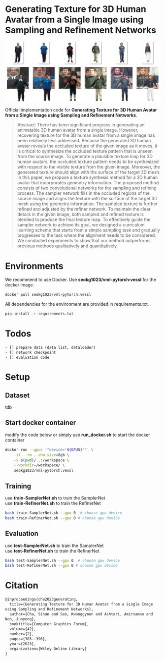 # Generating Texture for 3D Human Avatar from a Single Image using Sampling and Refinement Networks
<!-- ![teaser](demo/representative_image.jpg?raw=true) -->
![teaser](demo/teaser3.jpg)
<!-- Official implementation code for **Sample&Refine: Generating 3D Human Texture from a Single Image using Sampling and Refinement Networks**. -->
Official implementation code for **Generating Texture for 3D Human Avatar from a Single Image using Sampling and Refinement Networks**.

> Abstract: There has been significant progress in generating an animatable 3D human avatar from a single image. However, recovering texture for the 3D human avatar from a single image has been relatively less addressed. Because the generated 3D human avatar reveals the occluded texture of the given image as it moves, it is critical to synthesize the occluded texture pattern that is unseen from the source image. To generate a plausible texture map for 3D human avatars, the occluded texture pattern needs to be synthesized with respect to the visible texture from the given image. Moreover, the generated texture should align with the surface of the target 3D mesh. In this paper, we propose a texture synthesis method for a 3D human avatar that incorporates geometry information. The proposed method consists of two convolutional networks for the sampling and refining process. The sampler network fills in the occluded regions of the source image and aligns the texture with the surface of the target 3D mesh using the geometry information. The sampled texture is further refined and adjusted by the refiner network. To maintain the clear details in the given image, both sampled and refined texture is blended to produce the final texture map. To effectively guide the sampler network to achieve its goal, we designed a curriculum learning scheme that starts from a simple sampling task and gradually progresses to the task where the alignment needs to be considered. We conducted experiments to show that our method outperforms previous methods qualitatively and quantitatively.

<!-- ![teaser](demo/big_figure.jpg) -->


# Environments
We recommend to use Docker. Use **seokg1023/vml-pytorch:vessl** for the docker image. 

```bash
docker pull seokg1023/vml-pytorch:vessl
```

All dependencies for the environment are provided in requirements.txt.
```bash
pip install -r requirements.txt
```

# Todos
```
- [] prepare data (data list, dataloader)
- [] network checkpoint
- [] evaluation code
```

# Setup

## Dataset
tdb




## Start docker container
modify the code below or simply use **run_docker.sh** to start the docker container
```bash
docker run --gpus '"device='${GPUS}'"' \
    -it --rm --shm-size=8gb \
    -v $(pwd)/..:/workspace \
    --workdir=/workspace/ \
    seokg1023/vml-pytorch:vessl
```


## Training
use **train-SamplerNet.sh** to train the SamplerNet \
use **train-RefinerNet.sh** to train the RefinerNet 

```bash
bash train-SamplerNet.sh --gpu 0  # choose gpu device
bash train-RefinerNet.sh --gpu 0 # choose gpu device
```


## Evaluation
use **test-SamplerNet.sh** to train the SamplerNet \
use **test-RefinerNet.sh** to train the RefinerNet
```bash
bash test-SamplerNet.sh --gpu 0  # choose gpu device
bash test-RefinerNet.sh --gpu 0 # choose gpu device
```


# Citation
```
@inproceedings{cha2023generating,
  title={Generating Texture for 3D Human Avatar from a Single Image using Sampling and Refinement Networks},
  author={Cha, Sihun and Seo, Kwanggyoon and Ashtari, Amirsaman and Noh, Junyong},
  booktitle={Computer Graphics Forum},
  volume={42},
  number={2},
  pages={385--396},
  year={2023},
  organization={Wiley Online Library}
}
```
